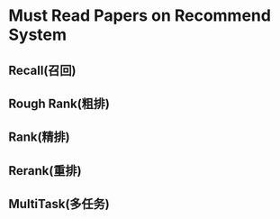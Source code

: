 # Must Read Papers on Recommend System

## Recall(召回)

[Sampling-Bias-Corrected Neural Modeling for Large Corpus Item Recommendations]: https://dl.acm.org/doi/10.1145/3298689.3346996	"Sampling-Bias-Corrected Neural Modeling for Large Corpus Item Recommendations"


## Rough Rank(粗排)

## Rank(精排)

## Rerank(重排)

## MultiTask(多任务)

